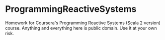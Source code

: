 # ProgrammingReactiveSystems
Homework for Coursera's Programming Reactive Systems (Scala 2 version) course.  Anything and everything here is public domain.  Use it at your own risk.
